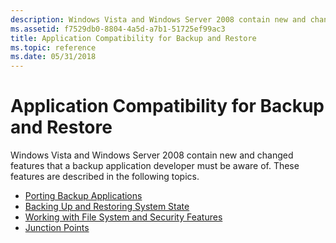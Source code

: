 ```yaml
---
description: Windows Vista and Windows Server 2008 contain new and changed features that a backup application developer must be aware of.
ms.assetid: f7529db0-8804-4a5d-a7b1-51725ef99ac3
title: Application Compatibility for Backup and Restore
ms.topic: reference
ms.date: 05/31/2018
---
```


# Application Compatibility for Backup and Restore

Windows Vista and Windows Server 2008 contain new and changed features that a backup application developer must be aware of. These features are described in the following topics.

-   [Porting Backup Applications](porting-backup-applications.md)
-   [Backing Up and Restoring System State](locating-additional-system-files.md)
-   [Working with File System and Security Features](working-with-file-system-and-security-features.md)
-   [Junction Points](junction-points.md)

 

 



